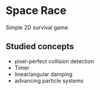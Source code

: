# Space Race

Simple 2D survival game.

## Studied concepts

- pixel-perfect collision detection
- Timer
- linear/angular damping
- advancing particle systems
